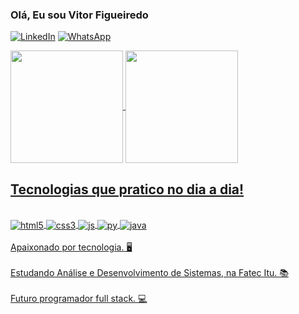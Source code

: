 ### Olá, Eu sou Vitor Figueiredo

[![LinkedIn](https://img.shields.io/badge/LinkedIn-0077B5?style=for-the-badge&logo=linkedin&logoColor=white)](https://www.linkedin.com/in/vitorfigueiredo1995/)
[![WhatsApp](https://img.shields.io/badge/WhatsApp-25D366?style=for-the-badge&logo=whatsapp&logoColor=white)](https://wa.me/5511948270823)

<a href="https://github.com/figueiredo-vitor">
 <img height="180em"   align="center" src="https://github-readme-stats.vercel.app/api?username=figueiredo-vitor&show_icons=true&theme=react&include_all_commits=true&count_private=true"/>
<img height="180em"  align="center" src="https://github-readme-stats.vercel.app/api/top-langs/?username=figueiredo-vitor&layout=compact&langs_count=7&theme=react" /></br>
 

## Tecnologias que pratico no dia a dia!

<div style="display: inline_block"><br/>
  <img align="center" alt="html5" src="https://img.shields.io/badge/HTML5-E34F26?style=for-the-badge&logo=html5&logoColor=white" />
  <img align="center" alt="css3" src="https://img.shields.io/badge/CSS3-1572B6?style=for-the-badge&logo=css3&logoColor=white" />
  <img align="center" alt="js" src="https://img.shields.io/badge/JavaScript-F7DF1E?style=for-the-badge&logo=javascript&logoColor=black" />
  <img align="center" alt="py" src="https://img.shields.io/badge/Python-14354C?style=for-the-badge&logo=python&logoColor=white" />
<img align="center" alt="java" src="https://img.shields.io/badge/Sass-CC6699?style=for-the-badge&logo=sass&logoColor=white" />
</div><br/>

<div> Apaixonado por tecnologia.   🖥️  <div/><br/>
<div> Estudando Análise e Desenvolvimento de Sistemas, na Fatec Itu.   📚 <div/><br/>
<div> Futuro programador full stack.   💻 <div/><br/>

